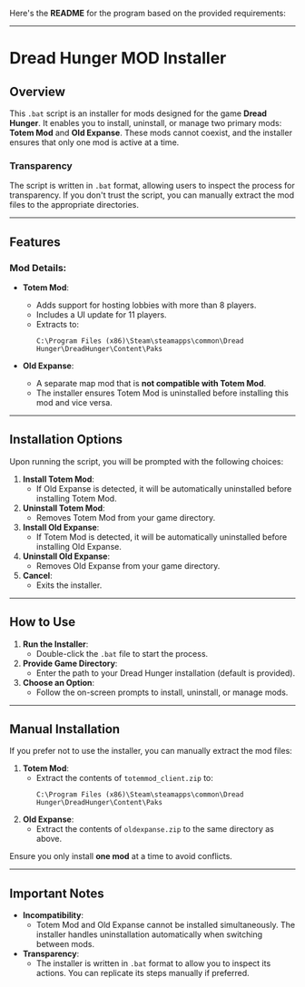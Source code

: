 Here's the **README** for the program based on the provided requirements:

---

# Dread Hunger MOD Installer

## Overview
This `.bat` script is an installer for mods designed for the game **Dread Hunger**. It enables you to install, uninstall, or manage two primary mods: **Totem Mod** and **Old Expanse**. These mods cannot coexist, and the installer ensures that only one mod is active at a time.

### Transparency
The script is written in `.bat` format, allowing users to inspect the process for transparency. If you don't trust the script, you can manually extract the mod files to the appropriate directories.

---

## Features
### Mod Details:
- **Totem Mod**:
  - Adds support for hosting lobbies with more than 8 players.
  - Includes a UI update for 11 players.
  - Extracts to:
    ```
    C:\Program Files (x86)\Steam\steamapps\common\Dread Hunger\DreadHunger\Content\Paks
    ```
  
- **Old Expanse**:
  - A separate map mod that is **not compatible with Totem Mod**.
  - The installer ensures Totem Mod is uninstalled before installing this mod and vice versa.

---

## Installation Options
Upon running the script, you will be prompted with the following choices:
1. **Install Totem Mod**:
   - If Old Expanse is detected, it will be automatically uninstalled before installing Totem Mod.
2. **Uninstall Totem Mod**:
   - Removes Totem Mod from your game directory.
3. **Install Old Expanse**:
   - If Totem Mod is detected, it will be automatically uninstalled before installing Old Expanse.
4. **Uninstall Old Expanse**:
   - Removes Old Expanse from your game directory.
5. **Cancel**:
   - Exits the installer.

---

## How to Use
1. **Run the Installer**:
   - Double-click the `.bat` file to start the process.
2. **Provide Game Directory**:
   - Enter the path to your Dread Hunger installation (default is provided).
3. **Choose an Option**:
   - Follow the on-screen prompts to install, uninstall, or manage mods.

---

## Manual Installation
If you prefer not to use the installer, you can manually extract the mod files:
1. **Totem Mod**:
   - Extract the contents of `totemmod_client.zip` to:
     ```
     C:\Program Files (x86)\Steam\steamapps\common\Dread Hunger\DreadHunger\Content\Paks
     ```
2. **Old Expanse**:
   - Extract the contents of `oldexpanse.zip` to the same directory as above.

Ensure you only install **one mod** at a time to avoid conflicts.

---

## Important Notes
- **Incompatibility**:
  - Totem Mod and Old Expanse cannot be installed simultaneously. The installer handles uninstallation automatically when switching between mods.
- **Transparency**:
  - The installer is written in `.bat` format to allow you to inspect its actions. You can replicate its steps manually if preferred.
